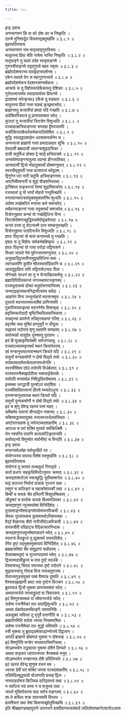 ```yaml
---
title: ००८

---
```

इन्द्र उवाच  
अगम्यागमनं किं वा को दोषः का च निष्कृतिः ।  
एतन्मे मुनिशार्दूल विस्तराद्वक्तुमर्हसि ॥ ३.८.१ ॥  
बृहस्पतिरुवाच  
अगम्यागमनं नाम मातृस्वसृगुरुस्त्रियः ।  
मातुलस्य प्रिया चेति गत्वेमा नास्ति निष्कृतिः ॥ ३.८.२ ॥  
मातृसङ्गे तु यदघं तदेव स्वसृसङ्गमे ।  
गुरुस्त्रीसङ्गमे तद्वद्गुरवो बहवः स्मृताः ॥ ३.८.३ ॥  
ब्रह्मोपदेशमारभ्य यावद्वेदान्तदर्शनम् ।  
एकेन वक्ष्यते येन स महागुरुरुच्यते ॥ ३.८.४ ॥  
ब्रह्मोपदेशमेकत्र वेदशास्त्राण्यथैकतः ।  
आचार्यः स तु विज्ञेयस्तदेकैकास्तु देशिकाः ॥ ३.८.५ ॥  
गुरोरात्मान्तमेव स्यादायार्यस्य प्रियागमे ।  
द्वादशाब्दं चरेत्कृच्छ३ एकैकं तु षडब्दतः ॥ ३.८.६ ॥  
मातुलस्य प्रियां गत्वा षडब्दं कृच्छ्रमाचरेत् ।  
ब्राह्मणस्तु सजातीयां प्रमदां यदि गच्छति ॥ ३.८.७ ॥  
उपोषितस्त्रिरात्रं तु प्राणायामशतं चरेत् ।  
कुलटां तु सजातीयां त्रिरात्रेण विशुध्यति ॥ ३.८.८ ॥  
पञ्चाहात्क्षत्रियाङ्गत्वा सप्ताहा द्वैश्यजामपि ।  
चक्रीकिरातकैवर्तकर्मकारादियोषितः ॥ ३.८.९ ॥  
शुद्धिः स्याद्द्वादशाहेन धराशक्त्यर्चनेन च ।  
अनन्त्यजां ब्राह्मणो गत्वा प्रमादादब्दतः शुचिः ॥ ३.८.१० ॥  
देवदासी ब्रह्मदासी स्वतन्त्राशूद्रदासिका ।  
दासी चतुर्विधा प्रोक्ता द्वे चाद्ये क्षत्रियासमे ॥ ३.८.११ ॥  
अन्यावेश्याङ्गनातुल्या तदन्या हीनजातिवत् ।  
आत्मदासीं द्विजो मोहादुक्तार्थे दोषमाप्नुयात् ॥ ३.८.१२ ॥  
स्वस्त्रीमृतुमतीं गत्वा प्राजापत्यं चरेद्व्रतम् ।  
द्विगुणेन परां नारीं चतुर्भिः क्षत्रियाङ्गनाम् ॥ ३.८.१३ ॥  
अष्टभिर्वैश्यनारीं च शूद्रां षौडशभिस्तथा ।  
द्वात्रिंशता सङ्करजां वेश्यां शूद्रामिवाचरेत् ॥ ३.८.१४ ॥  
रजस्वलां तु यो भार्यां मोहतो गन्तुमिच्छति ।  
स्नात्वान्यवस्त्रसंयुक्तमुक्तार्थेनैव शुध्यति ॥ ३.८.१५ ॥  
उपोष्य तच्छेषदिनं स्नात्वा कर्म समाचरेत् ।  
तथैवान्याङ्गनां गत्वा तदुक्तार्थं समाचरेत् ॥ ३.८.१६ ॥  
पित्रोरनुज्ञया कन्यां यो गच्छेद्विधिना विना ।  
त्रिरात्रोपोषणाच्छुद्धिस्तामेवोद्वाहयेत्तदा ॥ ३.८.१७ ॥  
कन्यां दत्त्वा तु योऽन्यस्मै दत्ता यश्चानुयच्छति ।  
पित्रोरनुज्ञया पाददिनार्धेन विशुध्यति ॥ ३.८.१८ ॥  
ज्ञातः पितृभ्यां यो मासं कन्याभावे तु गच्छति ।  
वृषलः स तु विज्ञेयः सर्वकर्मबहिष्कृतः ॥ ३.८.१९ ॥  
ज्ञातः पितृभ्यां यो गत्वा परोढां तद्विनाशने ।  
विधवा जायते नेयं पूर्वगन्तारमाप्नुयात् ॥ ३.८.२० ॥  
अनुग्रहाद्द्विजातीनामुद्वाहविधिना तथा ।  
त्यागकर्माणि कुर्वीत श्रौतस्मार्तादिकानि च ॥ ३.८.२१ ॥  
आदावुद्वाहिता वापि तद्विनाशेऽन्यदः पिता ।  
भोगेच्छोः साधनं सा तु न येग्याखिलकर्मसु ॥ ३.८.२२ ॥  
ब्रह्मादिपिपीलकान्तं जगत्स्थावरजङ्गमम् ।  
पञ्चभूतात्मकं प्रोक्तं चतुर्वासनयान्वितम् ॥ ३.८.२३ ॥  
जन्माद्याहारमथननिद्राभीत्यश्च सर्वदा ।  
आहारेण विना जन्तुर्नाहारो मदनात्स्मृतः ॥ ३.८.२४ ॥  
दुस्तरो मदनस्तस्मात्सर्वेषां प्राणिनामपि ।  
पुन्नारीरूपवत्कृत्वा मदननेनैव विश्वसृक् ॥ ३.८.२५ ॥  
प्रवृत्तिमकरोदादौ सृष्टिस्थितिलयात्मिकाम् ।  
तत्प्रवृत्त्या प्रवर्तन्ते तन्निवृत्त्याक्षयां गतिम् ॥ ३.८.२६ ॥  
प्रवृत्त्यैव यथा मुक्तिं प्राप्नुयुर्ये न धीयुताः ।  
तद्रहस्यं तदोपायं शृणु वक्ष्यामि साम्प्रतम् ॥ ३.८.२७ ॥  
सर्वात्मको वासुदेवः पुरुषस्तु पुरातनः ।  
इयं हि मूलप्रकृतिर्लक्ष्मीः सर्वजगत्प्रसूः ॥ ३.८.२८ ॥  
पञ्चापञ्चात्मतृप्त्यर्थं मथनं क्रियतेतराम् ।  
एवं मन्त्रानुभावात्स्यान्मथनं क्रियते यदि ॥ ३.८.२९ ॥  
तावुभौ मन्त्रकर्माणौ न दोषो विद्यते तयोः ॥ ३.८.३० ॥  
तपोबलवतामेतत्केवलानामधोगतिः ।  
स्वस्त्रीविषय एवेदं तयोरपि विधेर्बलात् ॥ ३.८.३१ ॥  
परस्परात्म्यैक्यहृदोर्देव्या भक्त्यार्द्रचेतसोः ।  
तयोरपि मनाक्चेन्न निषिद्धदिवसेष्वघम् ॥ ३.८.३२ ॥  
इयमम्बा जगद्धात्री पुरुषोऽयं सदाशिवः ।  
पञ्चविंशतितत्त्वानां प्रीतये मथ्यतेऽधुना ॥ ३.८.३३ ॥  
एतन्मन्त्रानुभावाच्च मथनं क्रियते यदि ।  
तावुभौ पुण्यकर्माणौ न दोषो विद्यते तयोः ॥ ३.८.३४ ॥  
इदं च शृणु देवेन्द्र रहस्यं परमं महत् ।  
सर्वेषामेव पापानां यौगपद्येन नाशनम् ॥ ३.८.३५ ॥  
भक्तिश्रद्धासमायुक्तः स्नात्वान्तर्जलसंस्थितः ।  
अष्टोत्तरसहस्रं तु जपेत्पञ्चदशाक्षरीम् ॥ ३.८.३६ ॥  
आराध्य च परां शक्तिं मुच्यते सर्वकिल्बिषैः ।  
तेन नश्यन्ति पापानि कल्पकोटिकृतान्यपि ।  
सर्वापद्भ्यो विमुच्येत सर्वाभीष्टं च विन्दति ॥ ३.८.३७ ॥  
इन्द्र उवाच  
भगवन्सर्वधर्मज्ञ सर्वभूतहिते रत ।  
संयोगजस्य पापस्य विशेषं वक्तुमर्हसि ॥ ३.८.३८ ॥  
बृहस्पतिरुवाच  
संयोगजं तु यत्पापं तच्चतुर्धा निगद्यते ।  
कर्ता प्रधानः सहकृन्निमित्तोऽनुमतः क्रमात् ॥ ३.८.३९ ॥  
क्रमाद्दशांशतोऽघं स्याच्छुद्धिः पूर्वोक्तमार्गतः ॥ ३.८.४० ॥  
मद्यं कलञ्जं निर्यासं छत्राकं गृञ्जनं तथा ।  
लशुनं च कलिङ्गं च महाकोशातकीं तथा ॥ ३.८.४१ ॥  
बिम्बीं च कवकं चैव हस्तिनीं शिशुलम्बिकाम् ।  
औदुम्बरं च वार्ताकं कतकं बिल्वमल्लिका ॥ ३.८.४२ ॥  
क्रमाद्दशगुणं न्यूनमघमेषां विनिर्दिशेत् ।  
पुरग्रामाङ्गवैश्याङ्गवेश्योपायनविक्रयी ॥ ३.८.४३ ॥  
सेवकः पुरसंस्थश्च कुग्रामस्थोऽभिशस्तकः ।  
वैद्यो वैखानसः शैवो नारीजीवोऽन्नविक्रयी ॥ ३.८.४४ ॥  
शस्त्रजीवी परिव्राट्च वैदिकाचारनिन्दकः ।  
क्रमाद्दशगुणान्न्यूनमेषामन्नादने भवेत् ॥ ३.८.४५ ॥  
स्वतन्त्रं तैलकॢप्तं तु ह्युक्तार्थं पापमादिशेत् ।  
तैरेव दृष्टं तद्भुक्तमुक्तपापं विनिर्दिशेत् ॥ ३.८.४६ ॥  
ब्रह्मक्षत्रविशां चैव सशूद्राणां यथौदनम् ।  
तैलपक्वमदृष्टं च भुञ्जन्पादमघं भवेत् ॥ ३.८.४७ ॥  
द्विजात्मदासीकॢप्तं च तया दृष्टे तदर्धके ।  
वेश्यायास्तु त्रिपादं स्यात्तथा दृष्टे तदोदने ॥ ३.८.४८ ॥  
शूद्रावत्स्यात्तु गोपान्नं विना गव्यचतुष्टयम् ।  
तैलाज्यगुडसंयुक्तं पक्वं वैश्यान्न दुष्यति ॥ ३.८.४९ ॥  
वैश्यावद्ब्राह्मणी भ्रष्टा तया दृष्टेन किञ्चन ॥ ३.८.५० ॥  
ब्रुवस्यान्नं द्विजो भुक्त्वा प्राणायामशतं चरेत् ।  
अथवान्तर्जले जप्त्वाद्रुपदां वा त्रिवारकम् ॥ ३.८.५१ ॥  
इदं विष्णुस्त्र्यम्बकं वा त्थैवान्तर्जले जपेत् ।  
उपोष्य रजनीमेकां ततः पापाद्विशुध्यति ॥ ३.८.५२ ॥  
अथवा प्रोक्षयेदन्नमब्लिङ्गैः पावमानिकैः ।  
अन्नसूक्तं जपित्वा तु भृगुर्वै वारुणीति च ॥ ३.८.५३ ॥  
ब्रह्मार्पणमिति श्लोकं जप्त्वा नियममाश्रितः ।  
उपोष्य रजनीमेकां ततः शुद्धो भविष्यति ॥ ३.८.५४ ॥  
स्त्री भुक्त्वा तु ब्रुवाद्यन्नमेकाद्यान्भोजये द्द्विजान् ।  
आपदि ब्राह्मणो ह्येषामन्नं भुक्त्वा न दोषभाक् ॥ ३.८.५५ ॥  
इदं विष्णुरिति मन्त्रेण सप्तवाराभिमन्त्रितम् ।  
सोऽहम्भावेन तद्ध्यात्वा भुक्त्वा दोषैर्न लिप्यते ॥ ३.८.५६ ॥  
अथवा शङ्करं ध्यायञ्जप्त्वा त्रैय्यम्बकं मनुम् ।  
सोऽहम्भावेन तज्ज्ञानान्न दोषैः प्रविलिप्यते ॥ ३.८.५७ ॥  
इदं रहस्यं देवेन्द्र शृणुष्व वचनं मम ।  
ध्यात्वा देवीं परां शक्तिं जप्त्वा पञ्चदशाक्षरीम् ॥ ३.८.५८ ॥  
तन्निवेदितबुद्ध्यादौ योऽश्नाति प्रत्यहं द्विजः ।  
नास्यान्नदोषजं किञ्चिन्न दारिद्रयभयं तथा ॥ ३.८.५९ ॥  
न व्याधिजं भयं तस्य न च शत्रुभयं तथा ।  
जपतो मुक्तिरेवास्य सदा सर्वत्र मङ्गलम् ॥ ३.८.६० ॥  
एष ते कथितः शक्र पापानामपि विस्तरः ।  
प्रायश्चित्तं तथा तेषां किमन्यच्छ्रोतुमिच्छसि ॥ ३.८.६१ ॥  
इति श्रीब्रह्माण्डमहापुराणे उत्तरभागे हयग्रीवागस्त्यसंवादे ललितोपाख्यानेऽष्टमोऽध्यायः